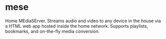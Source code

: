 mese
====

Home MEdiaSErver. Streams audio and video to any device in the house via a HTML web app hosted inside the home network. Supports playlists, bookmarks, and on-the-fly media conversion.
